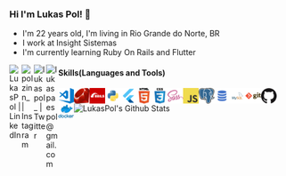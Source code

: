 ### Hi I'm Lukas Pol! 👋

- I'm 22 years old, I'm living in Rio Grande do Norte, BR
- I work at Insight Sistemas
- I'm currently learning Ruby On Rails and Flutter

[<img align="left" alt="LukasPol | LinkedIn" width="22px" src="https://cdn.jsdelivr.net/npm/simple-icons@v3/icons/linkedin.svg" />][linkedin]
[<img align="left" alt="polzinn_ | Instagram" width="22px" src="https://cdn.jsdelivr.net/npm/simple-icons@v3/icons/instagram.svg" />][instagram]
[<img align="left" alt="lukaspol_ | Twitter" width="22px" src="https://cdn.jsdelivr.net/npm/simple-icons@v3/icons/twitter.svg" />][twitter]
[<img align="left" alt="lukaspaespol@gmail.com" width="22px" src="https://cdn.jsdelivr.net/npm/simple-icons@v3/icons/gmail.svg" />][gmail]

<!--
#### Web Sites
[DevCoder](https://lukaspol.github.io/DevChallenge-Codar/) 
-->

#### Skills(Languages and Tools)

<img align="left" alt="Visual Studio Code" width="28px" src="https://raw.githubusercontent.com/github/explore/80688e429a7d4ef2fca1e82350fe8e3517d3494d/topics/visual-studio-code/visual-studio-code.png" />
<img align="left" alt="Ruby" width="28px" src="https://raw.githubusercontent.com/github/explore/80688e429a7d4ef2fca1e82350fe8e3517d3494d/topics/ruby/ruby.png" />
<img align="left" alt="Rails" width="28px" src="https://raw.githubusercontent.com/github/explore/80688e429a7d4ef2fca1e82350fe8e3517d3494d/topics/rails/rails.png" />
<img align="left" alt="Python" width="28px" src="https://raw.githubusercontent.com/github/explore/80688e429a7d4ef2fca1e82350fe8e3517d3494d/topics/python/python.png" />
<img align="left" alt="Flutter" width="28px" src="https://raw.githubusercontent.com/github/explore/78df643247d429f6cc873026c0622819ad797942/topics/flutter/flutter.png" />
<img align="left" alt="HTML5" width="28px" src="https://raw.githubusercontent.com/github/explore/80688e429a7d4ef2fca1e82350fe8e3517d3494d/topics/html/html.png" />
<img align="left" alt="CSS3" width="28px" src="https://raw.githubusercontent.com/github/explore/80688e429a7d4ef2fca1e82350fe8e3517d3494d/topics/css/css.png" />
<img align="left" alt="Sass" width="28px" src="https://raw.githubusercontent.com/github/explore/80688e429a7d4ef2fca1e82350fe8e3517d3494d/topics/sass/sass.png" />
<img align="left" alt="JavaScript" width="28px" src="https://raw.githubusercontent.com/github/explore/80688e429a7d4ef2fca1e82350fe8e3517d3494d/topics/javascript/javascript.png" />
<img align="left" alt="PostgreSQL" width="28px" src="https://raw.githubusercontent.com/github/explore/80688e429a7d4ef2fca1e82350fe8e3517d3494d/topics/postgresql/postgresql.png" />
<img align="left" alt="SQL" width="28px" src="https://raw.githubusercontent.com/github/explore/80688e429a7d4ef2fca1e82350fe8e3517d3494d/topics/sql/sql.png" />
<img align="left" alt="MySQL" width="28px" src="https://raw.githubusercontent.com/github/explore/80688e429a7d4ef2fca1e82350fe8e3517d3494d/topics/mysql/mysql.png" />
<img align="left" alt="Git" width="28px" src="https://raw.githubusercontent.com/github/explore/80688e429a7d4ef2fca1e82350fe8e3517d3494d/topics/git/git.png" />
<img align="left" alt="GitHub" width="28px" src="https://raw.githubusercontent.com/github/explore/78df643247d429f6cc873026c0622819ad797942/topics/github/github.png" />
<img align="left" alt="Docker" width="28px" src="https://raw.githubusercontent.com/github/explore/78df643247d429f6cc873026c0622819ad797942/topics/docker/docker.png" />

<br/>

<img align="left" alt="LukasPol's Github Stats" src="https://github-readme-stats.vercel.app/api?username=LukasPol&show_icons=true&hide_border=true" />

[instagram]: https://instagram.com/polzinn_
[linkedin]: https://linkedin.com/in/lukaspol
[twitter]: https://twitter.com/lukaspol_
[gmail]: mailto:lukaspaespol@gmail.com

<!--
**LukasPol/LukasPol** is a ✨ _special_ ✨ repository because its `README.md` (this file) appears on your GitHub profile.

Here are some ideas to get you started:

- 🔭 I’m currently working on ...
- 🌱 I’m currently learning ...
- 👯 I’m looking to collaborate on ...
- 🤔 I’m looking for help with ...
- 💬 Ask me about ...
- 📫 How to reach me: ...
- 😄 Pronouns: ...
- ⚡ Fun fact: ...
-->
